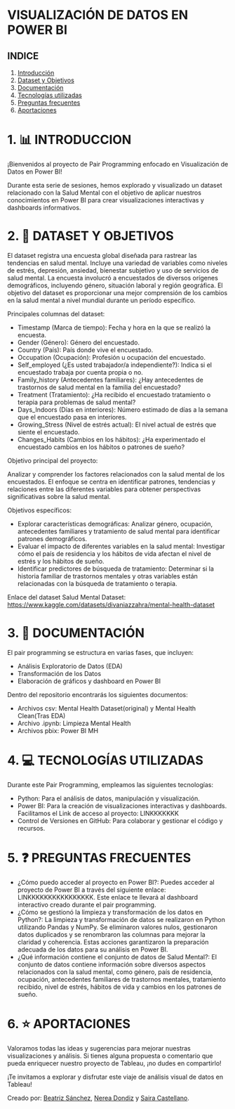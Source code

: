 # VISUALIZACIÓN DE DATOS EN POWER BI

## INDICE
1. [Introducción](#1-introducción)
2. [Dataset y Objetivos](#2-dataset)
3. [Documentación](#2-documentacion)
4. [Tecnologías utilizadas](#3-tecnolgias-utilizadas)
5. [Preguntas frecuentes](#4-preguntas-frecuentes)
6. [Aportaciones](#5-aportaciones)

# 1. 📊 INTRODUCCION 

¡Bienvenidos al proyecto de Pair Programming enfocado en Visualización de Datos en Power BI!

Durante esta serie de sesiones, hemos explorado y visualizado un dataset relacionado con la Salud Mental con el objetivo de aplicar nuestros conocimientos en Power BI para crear visualizaciones interactivas y dashboards informativos.

# 2. 🎼 DATASET Y OBJETIVOS 

El dataset registra una encuesta global diseñada para rastrear las tendencias en salud mental. Incluye una variedad de variables como niveles de estrés, depresión, ansiedad, bienestar subjetivo y uso de servicios de salud mental. La encuesta involucró a encuestados de diversos orígenes demográficos, incluyendo género, situación laboral y región geográfica. El objetivo del dataset es proporcionar una mejor comprensión de los cambios en la salud mental a nivel mundial durante un período específico.

Principales columnas del dataset:

- Timestamp (Marca de tiempo): Fecha y hora en la que se realizó la encuesta.
- Gender (Género): Género del encuestado.
- Country (País): País donde vive el encuestado.
- Occupation (Ocupación): Profesión u ocupación del encuestado.
- Self_employed (¿Es usted trabajador/a independiente?): Indica si el encuestado trabaja por cuenta propia o no.
- Family_history (Antecedentes familiares): ¿Hay antecedentes de trastornos de salud mental en la familia del encuestado?
- Treatment (Tratamiento): ¿Ha recibido el encuestado tratamiento o terapia para problemas de salud mental?
- Days_Indoors (Días en interiores): Número estimado de días a la semana que el encuestado pasa en interiores.
- Growing_Stress (Nivel de estrés actual): El nivel actual de estrés que siente el encuestado.
- Changes_Habits (Cambios en los hábitos): ¿Ha experimentado el encuestado cambios en los hábitos o patrones de sueño?

Objetivo principal del proyecto:

Analizar y comprender los factores relacionados con la salud mental de los encuestados. El enfoque se centra en identificar patrones, tendencias y relaciones entre las diferentes variables para obtener perspectivas significativas sobre la salud mental.

Objetivos específicos:
- Explorar características demográficas: Analizar género, ocupación, antecedentes familiares y tratamiento de salud mental para identificar patrones demográficos.
- Evaluar el impacto de diferentes variables en la salud mental: Investigar cómo el país de residencia y los hábitos de vida afectan el nivel de estrés y los hábitos de sueño.
- Identificar predictores de búsqueda de tratamiento: Determinar si la historia familiar de trastornos mentales y otras variables están relacionadas con la búsqueda de tratamiento o terapia.

Enlace del dataset Salud Mental Dataset: https://www.kaggle.com/datasets/divaniazzahra/mental-health-dataset

# 3. 📄 DOCUMENTACIÓN 

El pair programming se estructura en varias fases, que incluyen:

- Análisis Exploratorio de Datos (EDA)
- Transformación de los Datos
- Elaboración de gráficos y dashboard en Power BI

Dentro del repositorio encontrarás los siguientes documentos:

- Archivos csv: Mental Health Dataset(original) y Mental Health Clean(Tras EDA)
- Archivo .ipynb: Limpieza Mental Health
- Archivos pbix: Power BI MH


# 4. 💻 TECNOLOGÍAS UTILIZADAS 

Durante este Pair Programming, empleamos las siguientes tecnologías:

- Python: Para el análisis de datos, manipulación y visualización.
- Power BI: Para la creación de visualizaciones interactivas y dashboards. Facilitamos el Link de acceso al proyecto: LINKKKKKKK
- Control de Versiones en GitHub: Para colaborar y gestionar el código y recursos.

# 5. ❓ PREGUNTAS FRECUENTES 

- ¿Cómo puedo acceder al proyecto en Power BI?: Puedes acceder al proyecto de Power BI a través del siguiente enlace: LINKKKKKKKKKKKKKKKK. Este enlace te llevará al dashboard interactivo creado durante el pair programming.
- ¿Cómo se gestionó la limpieza y transformación de los datos en Python?: La limpieza y transformación de datos se realizaron en Python utilizando Pandas y NumPy. Se eliminaron valores nulos, gestionaron datos duplicados y se renombraron las columnas para mejorar la claridad y coherencia. Estas acciones garantizaron la preparación adecuada de los datos para su análisis en Power BI.
- ¿Qué información contiene el conjunto de datos de Salud Mental?: El conjunto de datos contiene información sobre diversos aspectos relacionados con la salud mental, como género, país de residencia, ocupación, antecedentes familiares de trastornos mentales, tratamiento recibido, nivel de estrés, hábitos de vida y cambios en los patrones de sueño.

# 6. ⭐ APORTACIONES 

Valoramos todas las ideas y sugerencias para mejorar nuestras visualizaciones y análisis. Si tienes alguna propuesta o comentario que pueda enriquecer nuestro proyecto de Tableau, ¡no dudes en compartirlo!

¡Te invitamos a explorar y disfrutar este viaje de análisis visual de datos en Tableau!


Creado por: [Beatriz Sánchez](https://github.com/BSReguera), [Nerea Dondiz](https://github.com/Dondiz) y [Saira Castellano](https://github.com/saira2911).